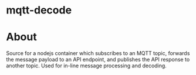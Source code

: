 mqtt-decode
======================

# About

Source for a nodejs container which subscribes to an MQTT topic, forwards the message payload to an API endpoint, and publishes the API response to another topic. Used for in-line message processing and decoding.
